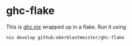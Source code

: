 # ghc-flake

This is [ghc.nix](https://github.com/alpmestan/ghc.nix) wrapped up in a flake.
Run it using
```
nix develop github:oberblastmeister/ghc-flake
```
